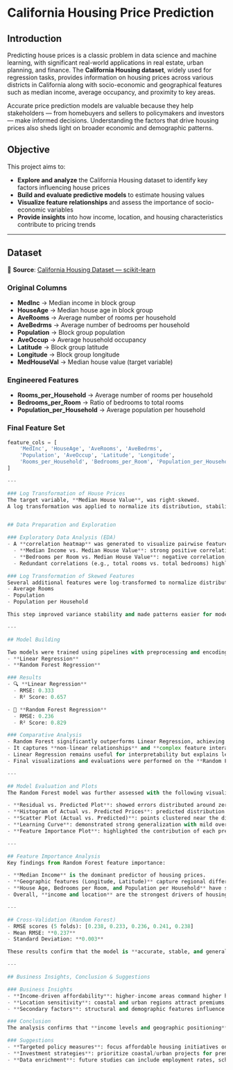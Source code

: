 # California Housing Price Prediction

## Introduction
Predicting house prices is a classic problem in data science and machine learning, with significant real-world applications in real estate, urban planning, and finance. The **California Housing dataset**, widely used for regression tasks, provides information on housing prices across various districts in California along with socio-economic and geographical features such as median income, average occupancy, and proximity to key areas.

Accurate price prediction models are valuable because they help stakeholders — from homebuyers and sellers to policymakers and investors — make informed decisions. Understanding the factors that drive housing prices also sheds light on broader economic and demographic patterns.

## Objective
This project aims to:

- **Explore and analyze** the California Housing dataset to identify key factors influencing house prices  
- **Build and evaluate predictive models** to estimate housing values  
- **Visualize feature relationships** and assess the importance of socio-economic variables  
- **Provide insights** into how income, location, and housing characteristics contribute to pricing trends  

---

## Dataset

📌 **Source**: [California Housing Dataset — scikit-learn](https://scikit-learn.org/stable/modules/generated/sklearn.datasets.fetch_california_housing.html)  

### Original Columns

- **MedInc** → Median income in block group  
- **HouseAge** → Median house age in block group  
- **AveRooms** → Average number of rooms per household  
- **AveBedrms** → Average number of bedrooms per household  
- **Population** → Block group population  
- **AveOccup** → Average household occupancy  
- **Latitude** → Block group latitude  
- **Longitude** → Block group longitude  
- **MedHouseVal** → Median house value (target variable)  

### Engineered Features
- **Rooms_per_Household** → Average number of rooms per household  
- **Bedrooms_per_Room** → Ratio of bedrooms to total rooms  
- **Population_per_Household** → Average population per household  

### Final Feature Set
```python
feature_cols = [
    'MedInc', 'HouseAge', 'AveRooms', 'AveBedrms',
    'Population', 'AveOccup', 'Latitude', 'Longitude',
    'Rooms_per_Household', 'Bedrooms_per_Room', 'Population_per_Household'
]

---

### Log Transformation of House Prices
The target variable, **Median House Value**, was right-skewed.  
A log transformation was applied to normalize its distribution, stabilize variance, and improve model performance.


## Data Preparation and Exploration

### Exploratory Data Analysis (EDA)
- A **correlation heatmap** was generated to visualize pairwise feature relationships.  
  - **Median Income vs. Median House Value**: strong positive correlation.  
  - **Bedrooms per Room vs. Median House Value**: negative correlation, possibly linked to overcrowding.  
  - Redundant correlations (e.g., total rooms vs. total bedrooms) highlighted the need for careful feature selection.

### Log Transformation of Skewed Features
Several additional features were log-transformed to normalize distributions and reduce the effect of extreme outliers:
- Average Rooms  
- Population  
- Population per Household  

This step improved variance stability and made patterns easier for models to capture.

---

## Model Building

Two models were trained using pipelines with preprocessing and encoding:
- **Linear Regression**
- **Random Forest Regression**

### Results
- 🔍 **Linear Regression**  
  - RMSE: 0.333  
  - R² Score: 0.657  

- 🌲 **Random Forest Regression**  
  - RMSE: 0.236  
  - R² Score: 0.829  

### Comparative Analysis
- Random Forest significantly outperforms Linear Regression, achieving lower RMSE and higher R².  
- It captures **non-linear relationships** and **complex feature interactions** common in housing data.  
- Linear Regression remains useful for interpretability but explains less variability overall.  
- Final visualizations and evaluations were performed on the **Random Forest model**.

---

## Model Evaluation and Plots
The Random Forest model was further assessed with the following visualizations:

- **Residual vs. Predicted Plot**: showed errors distributed around zero, confirming unbiased predictions.  
- **Histogram of Actual vs. Predicted Prices**: predicted distribution closely matched actual prices.  
- **Scatter Plot (Actual vs. Predicted)**: points clustered near the diagonal, with some spread at extremes.  
- **Learning Curve**: demonstrated strong generalization with mild overfitting, stabilizing as training size increased.  
- **Feature Importance Plot**: highlighted the contribution of each predictor.

---

## Feature Importance Analysis
Key findings from Random Forest feature importance:

- **Median Income** is the dominant predictor of housing prices.  
- **Geographic features (Longitude, Latitude)** capture regional differences (e.g., coastal vs. inland).  
- **House Age, Bedrooms per Room, and Population per Household** have smaller but notable contributions.  
- Overall, **income and location** are the strongest drivers of housing values.

---

## Cross-Validation (Random Forest)
- RMSE scores (5 folds): [0.238, 0.233, 0.236, 0.241, 0.238]  
- Mean RMSE: **0.237**  
- Standard Deviation: **0.003**  

These results confirm that the model is **accurate, stable, and generalizes well** across data splits.

---

## Business Insights, Conclusion & Suggestions

### Business Insights
- **Income-driven affordability**: higher-income areas command higher housing prices.  
- **Location sensitivity**: coastal and urban regions attract premiums, while inland areas remain more affordable.  
- **Secondary factors**: structural and demographic features influence buyer preferences but play a supporting role.

### Conclusion
The analysis confirms that **income levels and geographic positioning** are the primary forces shaping California’s housing market. Other demographic and structural factors add nuance but are less influential.

### Suggestions
- **Targeted policy measures**: focus affordable housing initiatives on high-income, high-demand regions.  
- **Investment strategies**: prioritize coastal/urban projects for premium development, explore inland for affordable housing.  
- **Data enrichment**: future studies can include employment rates, school quality, and transport access for deeper insights.  
